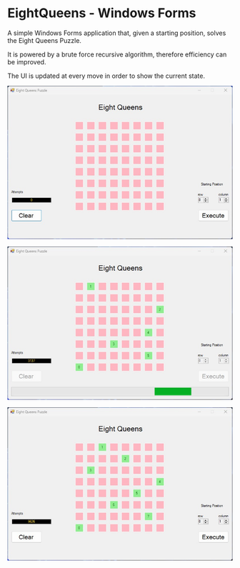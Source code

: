# EightQueens - Windows Forms

A simple Windows Forms application that, given a starting position, solves the Eight Queens Puzzle.

It is powered by a brute force recursive algorithm, therefore efficiency can be improved.

The UI is updated at every move in order to show the current state.

![Home](./screens/1.jpg)

![Processing](./screens/2.jpg)

![Result](./screens/3.jpg)
